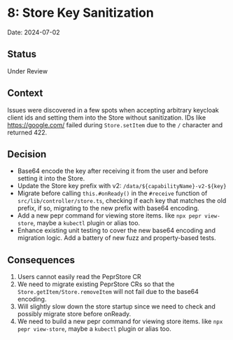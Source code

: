 # 8: Store Key Sanitization

Date: 2024-07-02

## Status

Under Review

## Context

Issues were discovered in a few spots when accepting arbitrary keycloak client ids and setting them into the Store without sanitization. IDs like https://google.com/ failed during `Store.setItem` due to the `/` character and returned 422. 


## Decision

* Base64 encode the key after receiving it from the user and before setting it into the Store.
* Update the Store key prefix with v2: `/data/${capabilityName}-v2-${key}`
* Migrate before calling `this.#onReady()` in the `#receive` function of `src/lib/controller/store.ts`, checking if each key that matches the old prefix, if so, migrating to the new prefix with base64 encoding. 
* Add a new pepr command for viewing store items. like `npx pepr view-store`, maybe a `kubectl` plugin or alias too.
* Enhance existing unit testing to cover the new base64 encoding and migration logic. Add a battery of new fuzz and property-based tests.

## Consequences

1. Users cannot easily read the PeprStore CR
2. We need to migrate existing PeprStore CRs so that the `Store.getItem/Store.removeItem` will not fail due to the base64 encoding.
3. Will slightly slow down the store startup since we need to check and possibly migrate store before onReady.
4. We need to build a new pepr command for viewing store items. like `npx pepr view-store`, maybe a `kubectl` plugin or alias too.

